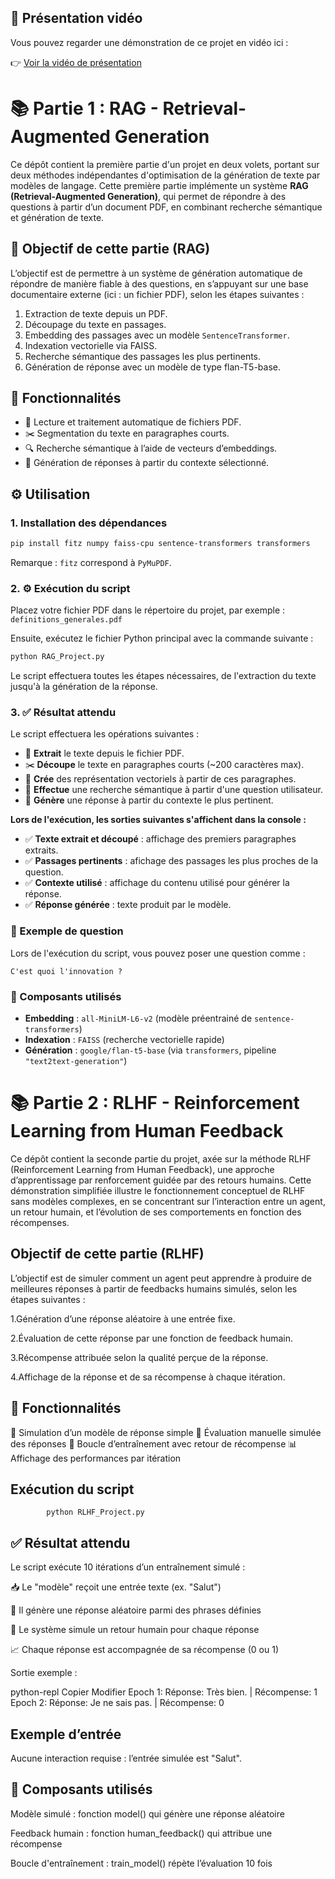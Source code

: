 ## 🎥 Présentation vidéo

Vous pouvez regarder une démonstration de ce projet en vidéo ici :

👉 [Voir la vidéo de présentation](Video/Explication_Du_Projet(Rag,Rlhf).mp4)

# 📚 Partie 1 : RAG - Retrieval-Augmented Generation

Ce dépôt contient la première partie d'un projet en deux volets, portant sur deux méthodes indépendantes d'optimisation de la génération de texte par modèles de langage.
Cette première partie implémente un système **RAG (Retrieval-Augmented Generation)**, qui permet de répondre à des questions à partir d’un document PDF, en combinant recherche sémantique et génération de texte.


## 🌟 Objectif de cette partie (RAG)

L’objectif est de permettre à un système de génération automatique de répondre de manière fiable à des questions, en s’appuyant sur une base documentaire externe (ici : un fichier PDF), selon les étapes suivantes :

1. Extraction de texte depuis un PDF.
2. Découpage du texte en passages.
3. Embedding des passages avec un modèle `SentenceTransformer`.
4. Indexation vectorielle via FAISS.
5. Recherche sémantique des passages les plus pertinents.
6. Génération de réponse avec un modèle de type flan-T5-base.



## 🧰 Fonctionnalités

* 📄 Lecture et traitement automatique de fichiers PDF.
* ✂️ Segmentation du texte en paragraphes courts.
* 🔍 Recherche sémantique à l’aide de vecteurs d’embeddings.
* 🧠 Génération de réponses à partir du contexte sélectionné.



## ⚙️ Utilisation

### 1. Installation des dépendances

```bash
pip install fitz numpy faiss-cpu sentence-transformers transformers
```

Remarque : `fitz` correspond à `PyMuPDF`.



### 2. ⚙️ Exécution du script

Placez votre fichier PDF dans le répertoire du projet, par exemple :
`definitions_generales.pdf`

Ensuite, exécutez le fichier Python principal avec la commande suivante :

```bash
python RAG_Project.py
```

Le script effectuera toutes les étapes nécessaires, de l'extraction du texte jusqu'à la génération de la réponse.


### 3. ✅ Résultat attendu

Le script effectuera les opérations suivantes :

* 📁 **Extrait** le texte depuis le fichier PDF.
* ✂️ **Découpe** le texte en paragraphes courts (\~200 caractères max).
* 🔢 **Crée** des représentation vectoriels à partir de ces paragraphes.
* 🔎 **Effectue** une recherche sémantique à partir d'une question utilisateur.
* 🧠 **Génère** une réponse à partir du contexte le plus pertinent.

**Lors de l'exécution, les sorties suivantes s'affichent dans la console :**

* ✅ **Texte extrait et découpé** : affichage des premiers paragraphes extraits.
* ✅ **Passages pertinents** : afichage des passages les plus proches de la question.
* ✅ **Contexte utilisé** : affichage du contenu utilisé pour générer la réponse.
* ✅ **Réponse générée** : texte produit par le modèle.



### 🧪 Exemple de question

Lors de l'exécution du script, vous pouvez poser une question comme :

```text
C'est quoi l'innovation ?
```


### 🧱 Composants utilisés

* **Embedding** : `all-MiniLM-L6-v2` (modèle préentrainé de `sentence-transformers`)
* **Indexation** : `FAISS` (recherche vectorielle rapide)
* **Génération** : `google/flan-t5-base` (via `transformers`, pipeline `"text2text-generation"`)

# 📚 Partie 2 : RLHF - Reinforcement Learning from Human Feedback

Ce dépôt contient la seconde partie du projet, axée sur la méthode RLHF (Reinforcement Learning from Human Feedback), une approche d’apprentissage par renforcement guidée par des retours humains. Cette démonstration simplifiée illustre le fonctionnement conceptuel de RLHF sans modèles complexes, en se concentrant sur l’interaction entre un agent, un retour humain, et l’évolution de ses comportements en fonction des récompenses.

## Objectif de cette partie (RLHF)

L’objectif est de simuler comment un agent peut apprendre à produire de meilleures réponses à partir de feedbacks humains simulés, selon les étapes suivantes :

1.Génération d’une réponse aléatoire à une entrée fixe.

2.Évaluation de cette réponse par une fonction de feedback humain.

3.Récompense attribuée selon la qualité perçue de la réponse.

4.Affichage de la réponse et de sa récompense à chaque itération.

## 🧰 Fonctionnalités
🧠 Simulation d’un modèle de réponse simple
👤 Évaluation manuelle simulée des réponses
🔁 Boucle d’entraînement avec retour de récompense
📊 Affichage des performances par itération

##  Exécution du script
 
            python RLHF_Project.py

## ✅ Résultat attendu    

Le script exécute 10 itérations d’un entraînement simulé :

📥 Le "modèle" reçoit une entrée texte (ex. "Salut")

🤖 Il génère une réponse aléatoire parmi des phrases définies

🧑 Le système simule un retour humain pour chaque réponse

📈 Chaque réponse est accompagnée de sa récompense (0 ou 1)

 Sortie exemple :

python-repl
Copier
Modifier
Epoch 1: Réponse: Très bien. | Récompense: 1
Epoch 2: Réponse: Je ne sais pas. | Récompense: 0

## Exemple d’entrée
Aucune interaction requise : l’entrée simulée est "Salut".

## 🧱 Composants utilisés
Modèle simulé : fonction model() qui génère une réponse aléatoire

Feedback humain : fonction human_feedback() qui attribue une récompense

Boucle d'entraînement : train_model() répète l’évaluation 10 fois